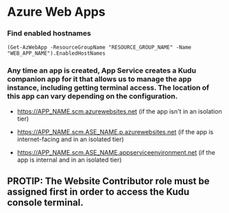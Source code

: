 # Azure Web Apps

### Find enabled hostnames

    (Get-AzWebApp -ResourceGroupName "RESOURCE_GROUP_NAME" -Name "WEB_APP_NAME").EnabledHostNames

### Any time an app is created, App Service creates a Kudu companion app for it that allows us to manage the app instance, including getting terminal access. The location of this app can vary depending on the configuration.

 - https://APP_NAME.scm.azurewebsites.net (if the app isn't in an isolation tier)

 - https://APP_NAME.scm.ASE_NAME.p.azurewebsites.net (if the app is internet-facing and in an isolated tier)

 - https://APP_NAME.scm.ASE_NAME.appserviceenvironment.net (if the app is internal and in an isolated tier)

## PROTIP: The Website Contributor role must be assigned first in order to access the Kudu console terminal.

